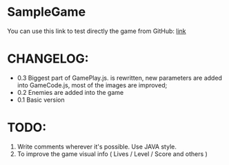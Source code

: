 SampleGame
==========


<p>
You can use this link to test directly the game from GitHub:
<a href="http://htmlpreview.github.io/?https://github.com/SoftUni-TeamWork/SampleGame/blob/master/index.html" target="_blank"> link </a>
</p>


CHANGELOG:
=========
<p>
<ul>
<li>0.3 Biggest part of GamePlay.js. is rewritten, new parameters are added into GameCode.js, most of the images are improved;</li>
<li>0.2 Enemies are added into the game</li>
<li>0.1 Basic version</li>
</ul>
</p>




TODO:
=========
<p>
<ol>
<li>Write comments wherever it's possible. Use JAVA style.</li>
<li>To improve the game visual info ( Lives / Level / Score and others )</li>
</ol>
</p>
